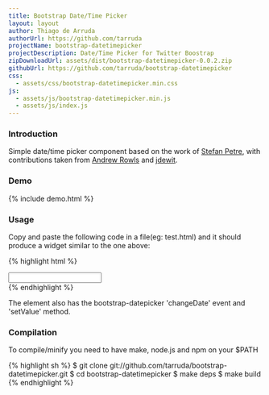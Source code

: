 ```yaml
---
title: Bootstrap Date/Time Picker
layout: layout
author: Thiago de Arruda
authorUrl: https://github.com/tarruda
projectName: bootstrap-datetimepicker
projectDescription: Date/Time Picker for Twitter Boostrap 
zipDownloadUrl: assets/dist/bootstrap-datetimepicker-0.0.2.zip
githubUrl: https://github.com/tarruda/bootstrap-datetimepicker
css:
  - assets/css/bootstrap-datetimepicker.min.css
js:
  - assets/js/bootstrap-datetimepicker.min.js
  - assets/js/index.js
---
```

### Introduction
Simple date/time picker component based on the work of [Stefan Petre](http://www.eyecon.ro/bootstrap-datepicker/),
with contributions taken from [Andrew Rowls](https://github.com/eternicode) and
[jdewit](https://github.com/jdewit).

### Demo
{% include demo.html %}

### Usage
Copy and paste the following code in a file(eg: test.html) and it should
produce a widget similar to the one above:

{% highlight html %}
<!DOCTYPE HTML>
<html>
  <head>
    <link href="http://netdna.bootstrapcdn.com/twitter-bootstrap/2.2.2/css/bootstrap-combined.min.css" rel="stylesheet">
    <link rel="stylesheet" type="text/css" media="screen"
     href="http://tarruda.github.com/bootstrap-datetimepicker/assets/css/bootstrap-datetimepicker.min.css">
  </head>
  <body>
    <div id="datetimepicker" class="input-append date">
      <input type="text"></input>
      <span class="add-on">
        <i data-time-icon="icon-time" data-date-icon="icon-calendar"></i>
      </span>
    </div>
    <script type="text/javascript"
     src="http://cdnjs.cloudflare.com/ajax/libs/jquery/1.8.3/jquery.min.js">
    </script> 
    <script type="text/javascript"
     src="http://netdna.bootstrapcdn.com/twitter-bootstrap/2.2.2/js/bootstrap.min.js">
    </script>
    <script type="text/javascript"
     src="http://tarruda.github.com/bootstrap-datetimepicker/assets/js/bootstrap-datetimepicker.min.js">
    </script>
    <script type="text/javascript">
      $('#datetimepicker').datetimepicker({
        format: 'MM/dd/yyyy hh:mm',
        language: 'en',
        pickDate: true,
        pickTime: true,
        hourStep: 1,
        minuteStep: 15,
        secondStep: 30,
        inputMask: true
      });
    </script>
  </body>
<html>
{% endhighlight %}

The element also has the bootstrap-datepicker 'changeDate' event and 'setValue' method.

### Compilation
To compile/minify you need to have make, node.js and npm on your $PATH

{% highlight sh %}
$ git clone git://github.com/tarruda/bootstrap-datetimepicker.git
$ cd bootstrap-datetimepicker
$ make deps
$ make build
{% endhighlight %}
